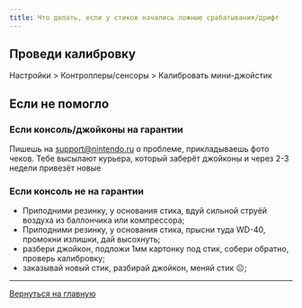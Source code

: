 ```yaml
---
title: Что делать, если у стиков начались ложные срабатывания/дрифт
---
```


## Проведи калибровку

Настройки > Контроллеры/сенсоры > Калибровать мини-джойстик

## Если не помогло

### Если консоль/джойконы на гарантии

Пишешь на support@nintendo.ru о проблеме, прикладываешь фото чеков. Тебе высылают курьера, который заберёт джойконы и через 2-3 недели привезёт новые

### Если консоль не на гарантии

* Приподними резинку, у основания стика, вдуй сильной струёй воздуха из баллончика или компрессора;
* Приподними резинку, у основания стика, прысни туда WD-40, промокни излишки, дай высохнуть;
* разбери джойкон, подложи 1мм картонку под стик, собери обратно, проверь калибровку;
* заказывай новый стик, разбирай джойкон, меняй стик ☹;

---
[Вернуться на главную](https://sychevodstvo.github.io/)
